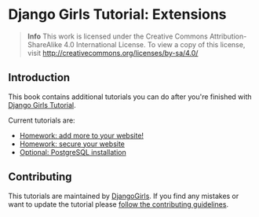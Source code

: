 # Django Girls Tutorial: Extensions

> **Info** This work is licensed under the Creative Commons Attribution-ShareAlike 4.0
International License. To view a copy of this license, visit
http://creativecommons.org/licenses/by-sa/4.0/

## Introduction

This book contains additional tutorials you can do after you're finished with [Django Girls Tutorial](http://tutorial.djangogirls.org/).

Current tutorials are:
- [Homework: add more to your website!](https://github.com/DjangoGirls/tutorial-extensions/blob/master/homework/README.md)
- [Homework: secure your website](https://github.com/DjangoGirls/tutorial-extensions/blob/master/authentication_authorization/README.md)
- [Optional: PostgreSQL installation](https://github.com/DjangoGirls/tutorial-extensions/blob/master/optional_postgresql_installation/README.md)

## Contributing

This tutorials are maintained by [DjangoGirls](http://djangogirls.org/). If you find any mistakes or want to update the tutorial please [follow the contributing guidelines](https://github.com/DjangoGirls/tutorial/blob/master/CONTRIBUTING.md).
